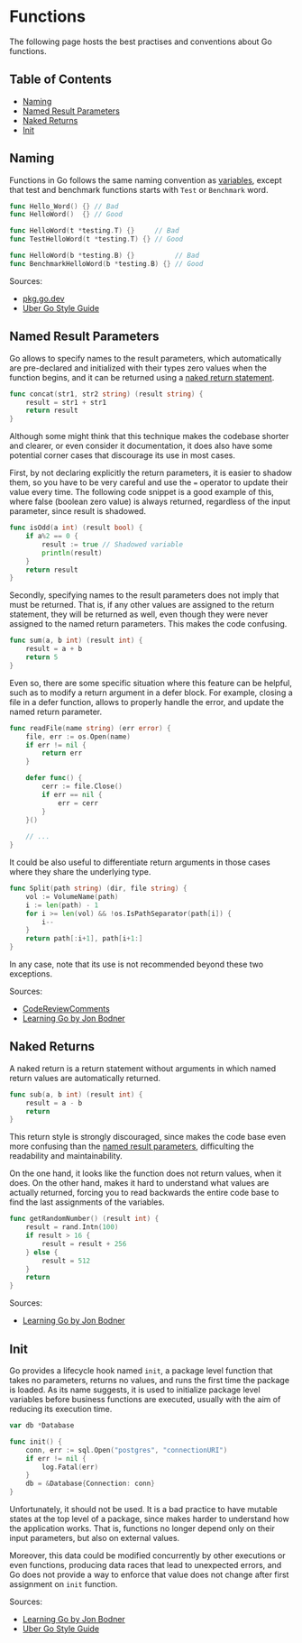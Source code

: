 # Functions

The following page hosts the best practises and conventions about Go functions.

## Table of Contents

- [Naming](functions.md#naming)
- [Named Result Parameters](functions.md#named-result-parameters)
- [Naked Returns](functions.md#naked-returns)
- [Init](functions.md#init)

## Naming

Functions in Go follows the same naming convention as [variables](program-structure.md#variables---naming), except that
test and benchmark functions starts with ```Test``` or ```Benchmark``` word.

```go
func Hello_Word() {} // Bad
func HelloWord()  {} // Good

func HelloWord(t *testing.T) {}     // Bad
func TestHelloWord(t *testing.T) {} // Good

func HelloWord(b *testing.B) {}          // Bad
func BenchmarkHelloWord(b *testing.B) {} // Good
```

Sources:

- [pkg.go.dev](https://pkg.go.dev/testing)
- [Uber Go Style Guide](https://github.com/uber-go/guide/blob/master/style.md#function-names)

## Named Result Parameters

Go allows to specify names to the result parameters, which automatically are pre-declared and initialized with their
types zero values when the function begins, and it can be returned using a [naked return statement](#naked-returns).

```go
func concat(str1, str2 string) (result string) {
	result = str1 + str1
	return result
}
```

Although some might think that this technique makes the codebase shorter and clearer, or even consider it documentation,
it does also have some potential corner cases that discourage its use in most cases.

First, by not declaring explicitly the return parameters, it is easier to shadow them, so you have to be very careful
and use the ```=``` operator to update their value every time. The following code snippet is a good example of this,
where false (boolean zero value) is always returned, regardless of the input parameter, since result is shadowed.

```go
func isOdd(a int) (result bool) {
	if a%2 == 0 {
		result := true // Shadowed variable
		println(result)
	}
	return result
}
```

Secondly, specifying names to the result parameters does not imply that must be returned. That is, if any other values
are assigned to the return statement, they will be returned as well, even though they were never assigned to the named
return parameters. This makes the code confusing.

```go
func sum(a, b int) (result int) {
	result = a + b
	return 5
}
```

Even so, there are some specific situation where this feature can be helpful, such as to modify a return argument in a
defer block. For example, closing a file in a defer function, allows to properly handle the error, and update the named
return parameter.

```go
func readFile(name string) (err error) {
	file, err := os.Open(name)
	if err != nil {
		return err
	}

	defer func() {
		cerr := file.Close()
		if err == nil {
			err = cerr
		}
	}()
    
    // ...
}
```

It could be also useful to differentiate return arguments in those cases where they share the underlying type.

```go
func Split(path string) (dir, file string) {
	vol := VolumeName(path)
	i := len(path) - 1
	for i >= len(vol) && !os.IsPathSeparator(path[i]) {
		i--
	}
	return path[:i+1], path[i+1:]
}
```

In any case, note that its use is not recommended beyond these two exceptions.

Sources:

- [CodeReviewComments](https://github.com/golang/go/wiki/CodeReviewComments#named-result-parameters)
- [Learning Go by Jon Bodner](https://www.oreilly.com/library/view/learning-go/9781492077206/)

## Naked Returns

A naked return is a return statement without arguments in which named return values are automatically returned.

```go
func sub(a, b int) (result int) {
	result = a - b
	return
}
```

This return style is strongly discouraged, since makes the code base even more confusing than the [named result
parameters](#named-result-parameters), difficulting the readability and maintainability.

On the one hand, it looks like the function does not return values, when it does. On the other hand, makes it hard to
understand what values are actually returned, forcing you to read backwards the entire code base to find the last
assignments of the variables.

```go
func getRandomNumber() (result int) {
	result = rand.Intn(100)
	if result > 16 {
		result = result + 256
	} else {
		result = 512
	}
	return
}
```

Sources:

- [Learning Go by Jon Bodner](https://www.oreilly.com/library/view/learning-go/9781492077206/)

## Init

Go provides a lifecycle hook named ```init```, a package level function that takes no parameters, returns no values, and
runs the first time the package is loaded. As its name suggests, it is used to initialize package level variables before
business functions are executed, usually with the aim of reducing its execution time.

```go
var db *Database

func init() {
	conn, err := sql.Open("postgres", "connectionURI")
	if err != nil {
		log.Fatal(err)
	}
	db = &Database{Connection: conn}
}
```

Unfortunately, it should not be used. It is a bad practice to have mutable states at the top level of a package, since
makes harder to understand how the application works. That is, functions no longer depend only on their input
parameters, but also on external values.

Moreover, this data could be modified concurrently by other executions or even functions, producing data races that lead
to unexpected errors, and Go does not provide a way to enforce that value does not change after first assignment
on ```init``` function.

Sources:

- [Learning Go by Jon Bodner](https://www.oreilly.com/library/view/learning-go/9781492077206/)
- [Uber Go Style Guide](https://github.com/uber-go/guide/blob/master/style.md#avoid-init)
